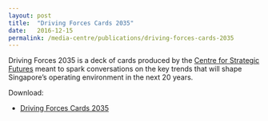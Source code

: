 ```yaml
---
layout: post
title:  "Driving Forces Cards 2035"
date:   2016-12-15
permalink: /media-centre/publications/driving-forces-cards-2035
---
```



Driving Forces 2035 is a deck of cards produced by the [Centre for Strategic Futures](https://www.csf.gov.sg) meant to spark conversations on the key trends that will shape Singapore’s operating environment in the next 20 years.


Download:

* [Driving Forces Cards 2035](https://github.com/isomerpages/isomerpages-stratgroup/blob/staging/images/PublicationImages/driving-forces-cards-2035.pdf)
